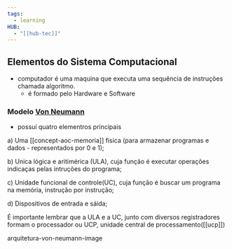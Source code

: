 ```yaml
---
tags:
  - learning
HUB:
  - "[[hub-tec]]"
---
```


## Elementos do Sistema Computacional 

- computador é uma maquina que executa uma sequência de instruções chamada algoritmo.
	- é formado pelo Hardware e Software


### Modelo [Von Neumann](https://pt.wikipedia.org/wiki/John_von_Neumann)
- possuí quatro elementros principais

a) Uma [[concept-aoc-memoria]] física (para armazenar programas e dados - representados por 0 e 1);

b) Unica lógica e aritimérica (ULA), cuja função é executar operações indicaças pelas intruções do programa;

c) Unidade funcional de controle(UC), cuja função é buscar um programa na memória, instrução por instrução;

d) Dispositivos de entrada e sáida;

É importante lembrar que a ULA e a UC, junto com diversos registradores formam  o processador ou UCP, unidade central de processamento([[ucp]])

arquitetura-von-neumann-image



